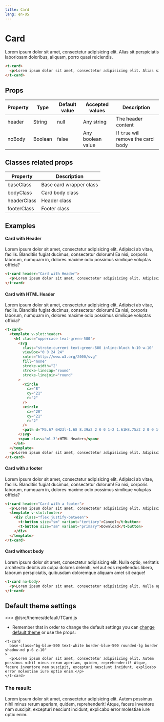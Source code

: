 ```yaml
---
title: Card
lang: en-US
---
```


# Card

<t-card class="mt-3">

  <p>Lorem ipsum dolor sit amet, consectetur adipisicing elit. Alias sit perspiciatis laboriosam doloribus, aliquam, porro quasi reiciendis.</p>

</t-card>

```html
<t-card>
  <p>Lorem ipsum dolor sit amet, consectetur adipisicing elit. Alias sit perspiciatis laboriosam doloribus, aliquam, porro quasi reiciendis.</p>
</t-card>
```

## Props

| Property | Type    | Default value | Accepted values   | Description                         |
| -------- | ------- | ------------- | ----------------- | ----------------------------------- |
| header   | String  | null          | Any string        | The header content                  |
| noBody   | Boolean | false         | Any boolean value | If `true` will remove the card body |

## Classes related props

| Property    | Description             |
| ----------- | ----------------------- |
| baseClass   | Base card wrapper class |
| bodyClass   | Card body class         |
| headerClass | Header class            |
| footerClass | Footer class            |

## Examples

#### Card with Header

<t-card header="Card with Header" class="mt-3">

  <p>Lorem ipsum dolor sit amet, consectetur adipisicing elit. Adipisci ab vitae, facilis. Blanditiis fugiat ducimus, consectetur dolorum! Ea nisi, corporis laborum, numquam in, dolores maxime odio possimus similique voluptas officia?</p>

</t-card>

```html
<t-card header="Card with Header">
  <p>Lorem ipsum dolor sit amet, consectetur adipisicing elit. Adipisci ab vitae, facilis. Blanditiis fugiat ducimus, consectetur dolorum! Ea nisi, corporis laborum, numquam in, dolores maxime odio possimus similique voluptas officia?</p>
</t-card>
```

#### Card with HTML Header

<t-card class="mt-3">

  <template v-slot:header>
    <h4 class="uppercase text-green-500">
      <svg
        class="stroke-current text-green-500 inline-block h-10 w-10"
        viewBox="0 0 24 24"
        xmlns="http://www.w3.org/2000/svg"
        fill="none"
        stroke-width="2"
        stroke-linecap="round"
        stroke-linejoin="round"
      >
        <circle
          cx="8"
          cy="21"
          r="2"
        />
        <circle
          cx="20"
          cy="21"
          r="2"
        />
        <path d="M5.67 6H23l-1.68 8.39a2 2 0 0 1-2 1.61H8.75a2 2 0 0 1-2-1.74L5.23 2.74A2 2 0 0 0 3.25 1H1" />
      </svg>
      <span class="ml-3">HTML Header</span>
    </h4>
  </template>
  <p>Lorem ipsum dolor sit amet, consectetur adipisicing elit. Adipisci ab vitae, facilis. Blanditiis fugiat ducimus, consectetur dolorum! Ea nisi, corporis laborum, numquam in, dolores maxime odio possimus similique voluptas officia?</p>

</t-card>

```html
<t-card>
  <template v-slot:header>
    <h4 class="uppercase text-green-500">
      <svg
        class="stroke-current text-green-500 inline-block h-10 w-10"
        viewBox="0 0 24 24"
        xmlns="http://www.w3.org/2000/svg"
        fill="none"
        stroke-width="2"
        stroke-linecap="round"
        stroke-linejoin="round"
      >
        <circle
          cx="8"
          cy="21"
          r="2"
        />
        <circle
          cx="20"
          cy="21"
          r="2"
        />
        <path d="M5.67 6H23l-1.68 8.39a2 2 0 0 1-2 1.61H8.75a2 2 0 0 1-2-1.74L5.23 2.74A2 2 0 0 0 3.25 1H1" />
      </svg>
      <span class="ml-3">HTML Header</span>
    </h4>
  </template>
  <p>Lorem ipsum dolor sit amet, consectetur adipisicing elit. Adipisci ab vitae, facilis. Blanditiis fugiat ducimus, consectetur dolorum! Ea nisi, corporis laborum, numquam in, dolores maxime odio possimus similique voluptas officia?</p>
</t-card>
```

#### Card with a footer

<t-card header="Card with a footer" class="mt-3">

  <p>Lorem ipsum dolor sit amet, consectetur adipisicing elit. Adipisci ab vitae, facilis. Blanditiis fugiat ducimus, consectetur dolorum! Ea nisi, corporis laborum, numquam in, dolores maxime odio possimus similique voluptas officia?</p>
  <template v-slot:footer>
    <div class="flex justify-between">
      <t-button size="sm" variant="tertiary">Cancel</t-button>
      <t-button size="sm" variant="primary">Download</t-button>
    </div>
  </template>

</t-card>

```html
<t-card header="Card with a footer">
  <p>Lorem ipsum dolor sit amet, consectetur adipisicing elit. Adipisci ab vitae, facilis. Blanditiis fugiat ducimus, consectetur dolorum! Ea nisi, corporis laborum, numquam in, dolores maxime odio possimus similique voluptas officia?</p>
  <template v-slot:footer>
    <div class="flex justify-between">
      <t-button size="sm" variant="tertiary">Cancel</t-button>
      <t-button size="sm" variant="primary">Download</t-button>
    </div>
  </template>
</t-card>
```

#### Card without body

<t-card no-body class="mt-3">
  <p>Lorem ipsum dolor sit amet, consectetur adipisicing elit. Nulla optio, veritatis architecto debitis ab culpa dolores deleniti, vel aut eos repellendus libero, laborum perspiciatis, quibusdam doloremque aliquam amet sit eaque!</p>
</t-card>

```html
<t-card no-body>
  <p>Lorem ipsum dolor sit amet, consectetur adipisicing elit. Nulla optio, veritatis architecto debitis ab culpa dolores deleniti, vel aut eos repellendus libero, laborum perspiciatis, quibusdam doloremque aliquam amet sit eaque!</p>
</t-card>
```

## Default theme settings

<<< @/src/themes/default/TCard.js

* Remember that in order to change the default settings you can [change default theme](/#_2-2-or-better-yet-create-your-own-theme) or use the props: 

```vue
<t-card
  base-class="bg-blue-500 text-white border-blue-500 rounded-lg border shadow-md p-6 z-10"
>
  <p>Lorem ipsum dolor sit amet, consectetur adipisicing elit. Autem possimus nihil minus rerum aperiam, quidem, reprehenderit! Atque, facere inventore nam suscipit, excepturi nesciunt incidunt, explicabo error molestiae iure optio enim.</p>
</t-card>
```

### The result:

<t-card class="mt-2 bg-gray-100">
<t-card
  base-class="bg-blue-500 text-white border-blue-500 rounded-lg border shadow-md p-6 z-10"
>
  <p>Lorem ipsum dolor sit amet, consectetur adipisicing elit. Autem possimus nihil minus rerum aperiam, quidem, reprehenderit! Atque, facere inventore nam suscipit, excepturi nesciunt incidunt, explicabo error molestiae iure optio enim.</p>
</t-card>
</t-card>


